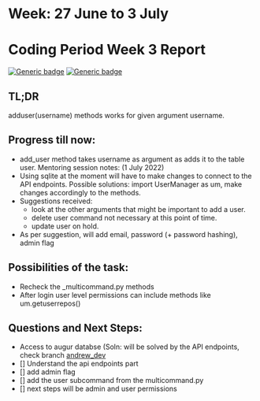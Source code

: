 # Week: 27 June to 3 July
# Coding Period Week 3 Report
[![Generic badge](https://img.shields.io/badge/Status-In_Progress-<>.svg)](https://shields.io/)
[![Generic badge](https://img.shields.io/badge/Last_Updated_(IST)-July_3,_2022-e10b95.svg)](https://shields.io/)

## TL;DR
adduser(username) methods works for given argument username.

## Progress till now:
- add_user method takes username as argument as adds it to the table user.
Mentoring session notes: (1 July 2022)
 - Using sqlite at the moment will have to make changes to connect to the API endpoints. Possible solutions: import UserManager as um, make changes accordingly to the methods.
 - Suggestions received: 
    - look at the other arguments that might be important to add a user.
    - delete user command not necessary at this point of time.
    - update user on hold.
 - As per suggestion, will add email, password (+ password hashing), admin flag
## Possibilities of the task:
- Recheck the _multicommand.py methods
- After login user level permissions can include methods like um.getuserrepos()

## Questions and Next Steps:
- Access to augur databse (Soln: will be solved by the API endpoints, check branch [andrew_dev](https://github.com/chaoss/augur/tree/andrew-dev)
- [] Understand the api endpoints part
- [] add admin flag
- [] add the user subcommand from the multicommand.py 
- [] next steps will be admin and user permissions